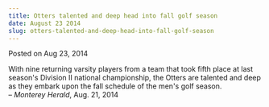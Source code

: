 ```yaml
---
title: Otters talented and deep head into fall golf season
date: August 23 2014
slug: otters-talented-and-deep-head-into-fall-golf-season
---
```


 



<span class="date">Posted on Aug 23, 2014    </span>
<p>With nine returning varsity players from a team that took fifth
place at last season&apos;s Division II national championship, the
Otters are talented and deep as they embark upon the fall schedule
of the men&apos;s golf season.<br>
&#x2013; <em>Monterey Herald</em>, Aug. 21, 2014</br></p>





```
